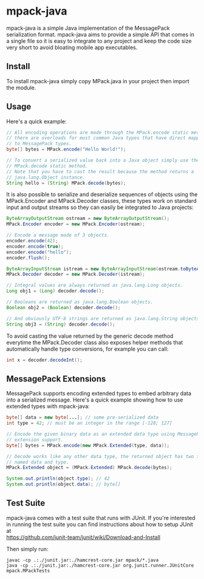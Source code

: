 mpack-java
==========

mpack-java is a simple Java implementation of the MessagePack serialization
format.
mpack-java aims to provide a simple API that comes in a single file so it is
easy to integrate to any project and keep the code size very short to avoid
bloating mobile app executables.

Install
-------

To install mpack-java simply copy MPack.java in your project then import
the module.

Usage
-----

Here's a quick example:
```java
// All encoding operations are made through the MPack.encode static method,
// there are overloads for most common Java types that have direct mapping
// to MessagePack types.
byte[] bytes = MPack.encode("Hello World!");

// To convert a serialized value back into a Java object simply use the
// MPack.decode static method.
// Note that you have to cast the result because the method returns a
// java.lang.Object instance.
String hello = (String) MPack.decode(bytes);
```

It is also possible to serialize and deserialize sequences of objects using
the MPack.Encoder and MPack.Decoder classes, these types work on standard
input and output streams so they can easily be integrated to Java projects:
```java
ByteArrayOutputStream ostream = new ByteArrayOutputStream();
MPack.Encoder encoder = new MPack.Encoder(ostream);

// Encode a message made of 3 objects.
encoder.encode(42);
encoder.encode(true);
encoder.encode("hello");
encoder.flush();

ByteArrayInputStream istream = new ByteArrayInputStream(ostream.toByteArray());
MPack.Decoder decoder = new MPack.Decoder(istream);

// Integral values are always returned as java.lang.Long objects.
Long obj1 = (Long) decoder.decode();

// Booleans are returned as java.lang.Boolean objects.
Boolean obj2 = (Boolean) decoder.decode();

// And obviously UTF-8 strings are returned as java.lang.String objects.
String obj3 = (String) decoder.decode(); 
```

To avoid casting the value returned by the generic decode method everytime the
MPack.Decoder class also exposes helper methods that automatically handle type
conversions, for example you can call:
```java
int x = decoder.decodeInt();
```

MessagePack Extensions
----------------------

MessagePack supports encoding extended types to embed arbitrary data into a
serialized message. Here's a quick example showing how to use extended types
with mpack-java:
```java
byte[] data = new byte[...]; // some pre-serialized data
int type = 42; // must be an integer in the range [-128; 127]

// Encode the given binary data as an extended data type using MessagePack
// extension support.
byte[] bytes = MPack.encode(new MPack.Extended(type, data));

// Decode works like any other data type, the returned object has two fields
// named data and type.
MPack.Extended object = (MPack.Extended) MPack.decode(bytes);

System.out.println(object.type); // 42
System.out.println(object.data); // byte[]
```

Test Suite
----------

mpack-java comes with a test suite that runs with JUnit. If you're interested in
running the test suite you can find instructions about how to setup JUnit at  
https://github.com/junit-team/junit/wiki/Download-and-Install

Then simply run:
```
javac -cp .:./junit.jar:./hamcrest-core.jar mpack/*.java
java -cp .:./junit.jar:./hamcrest-core.jar org.junit.runner.JUnitCore mpack.MPackTests
```
